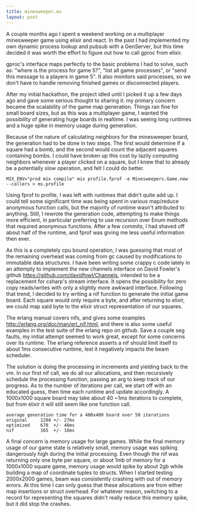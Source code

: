 ```yaml
---
title: minesweeper.ex
layout: post
---
```


A couple months ago I spent a weekend working on a multiplayer minesweeper game using elixir and react. In the past I had implemented my own dynamic process lookup and pubsub with a GenServer, but this time decided it was worth the effort to figure out how to call gproc from elixir.

gproc's interface maps perfectly to the basic problems I had to solve, such as: "where is the process for game 5?", "list all game processes", or "send this message to a players in game 5". It also monitors said processes, so we don't have to handle removing finished games or disconnected players.

After my initial hackathon, the project idled until I picked it up a few days ago and gave some serious thought to sharing it. my primary concern became the scalability of the game map generation. Things ran fine for small board sizes, but as this was a multiplayer game, I wanted the possibility of generating huge boards in realtime. I was seeing long runtimes and a huge spike in memory usage during generation.

Because of the nature of calculating neighbors for the minesweeper board, the generation had to be done in two steps. The first would determine if a square had a bomb, and the second would count the adjacent squares containing bombs. I could have broken up this cost by lazily computing neighbors whenever a player clicked on a square, but I knew that to already be a potentially slow operation, and felt I could do better.

    MIX_ENV="prod mix compile" mix profile.fprof -e Minesweepers.Game.new --callers > ms.profile

Using fprof to profile, I was left with runtimes that didn't quite add up. I could tell some significant time was being spent in various map/reduce anonymous function calls, but the majority of runtime wasn't attributed to anything. Still, I rewrote the generation code, attempting to make things more efficient, in particular preferring to use recursion over Enum methods that required anonymous functions. After a few commits, I had shaved off about half of the runtime, and fprof was giving me less useful information then ever.

As this is a completely cpu bound operation, I was guessing that most of the remaining overhead was coming from gc caused by modifications to immutable data structures. I have been writing some crappy c code lately in an attempty to implement the new channels interface on David Fowler's github https://github.com/davidfowl/Channels, intended to be a replacement for csharp's stream interface. It opens the possibility for zero copy reads/writes with only a slightly more awkward interface. Following that trend, I decided to try writing a nif function to generate the initial game board. Each square would only require a byte, and after returning to elixir, we could map said byte to the elixir struct representation of our squares.

The erlang manual covers nifs, and gives some examples http://erlang.org/doc/man/erl_nif.html, and there is also some useful examples in the test suite of the erlang repo on github. Save a couple seg faults, my initial attempt seemed to work great, except for some concerns over its runtime. The erlang reference asserts a nif should limit itself to about 1ms consecutive runtime, lest it negatively impacts the beam scheduler.

The solution is doing the processing in increments and yielding back to the vm. In our first nif call, we do all our allocations, and then recursively schedule the processing function, passing an arg to keep track of our progress. As to the number of iterations per call, we start off with an educated guess, then time each runtime and update accordingly. A 1000x1000 square board may take about 40 ~1ms iterations to complete, but from elixir it will still seem like one function call.

    average generation time for a 400x400 board over 50 iterations
    original     1204 +/- 27ms
    optimized    678  +/- 46ms
    nif          165  +/- 16ms

A final concern is memory usage for large games. While the final memory usage of our game state is relatively small, memory usage was spiking dangerously high during the initial processing. Even though the nif was returning only one byte per square, or about 1mb of memory for a 1000x1000 square game, memory usage would spike by about 2gb while building a map of coordinate tuples to structs. When I started testing 2000x2000 games, beam was consistently crashing with out of memory errors. At this time I can only guess that these allocations are from either map insertions or struct overhead. For whatever reason, switching to a record for representing the squares didn't really reduce this memory spike, but it did stop the crashes.
